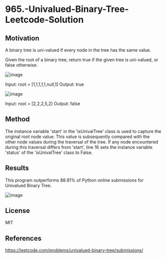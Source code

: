 # 965.-Univalued-Binary-Tree-Leetcode-Solution

## Motivation
A binary tree is uni-valued if every node in the tree has the same value.

Given the root of a binary tree, return true if the given tree is uni-valued, or false otherwise.


![image](https://user-images.githubusercontent.com/48378196/133423678-1a948b89-7e30-4ad1-a99d-3906d6336f84.png)

Input: root = [1,1,1,1,1,null,1]
Output: true

![image](https://user-images.githubusercontent.com/48378196/133423717-ec97e360-1491-4a83-bd93-d86453e17a17.png)

Input: root = [2,2,2,5,2]
Output: false


## Method
The instance variable 'start' in the 'isUnivalTree' class is used to capture the original root node value. This value is subsequently compared with the other node values during the traversal of the tree. If any node encountered during this traversal differs from 'start', line 16 sets the instance variable 'status' of the 'isUnivalTree' class to False.


## Results 
This program outperforms 88.81% of Python online submissions for Univalued Binary Tree.

![image](https://user-images.githubusercontent.com/48378196/133424610-3f28e2a8-cea9-4d90-bead-8295d74a23f2.png)


## License
MIT

## References
https://leetcode.com/problems/univalued-binary-tree/submissions/

